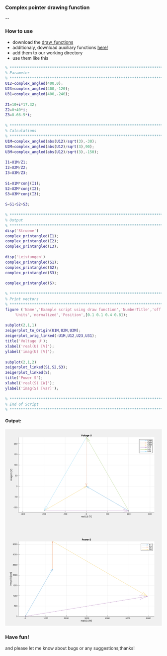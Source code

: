 ### Complex pointer drawing function 
--
### How to use
- download the [draw_functions](/draw_functions)
 - additionaly, download auxiliary functions [here!](/aux_functions)
- add them to our working directory
- use them like this

```matlab
% ************************************************************************
% Parameter
% ************************************************************************
U12=complex_angled(400,0);
U23=complex_angled(400,-120);
U31=complex_angled(400,-240);

Z1=10+i*17.32;
Z2=0+40*i;
Z3=8.66-5*i;

% ************************************************************************
% Calculations
% ************************************************************************
U1M=complex_angled(abs(U12)/sqrt(3),-30);
U2M=complex_angled(abs(U12)/sqrt(3),90);
U3M=complex_angled(abs(U12)/sqrt(3),-150);

I1=U1M/Z1;
I2=U2M/Z2;
I3=U3M/Z3;

S1=U1M*conj(I1);
S2=U2M*conj(I2);
S3=U3M*conj(I3);

S=S1+S2+S3;

% ************************************************************************
% Output
% ************************************************************************
disp('Stroeme')
complex_printangled(I1);
complex_printangled(I2);
complex_printangled(I3);

disp('Leistungen')
complex_printangled(S1);
complex_printangled(S2);
complex_printangled(S3);

complex_printangled(S);

% ************************************************************************
% Print vectors
% ************************************************************************
figure ('Name','Example script using draw function','NumberTitle','off',...
    'Units','normalized','Position',[0.1 0.1 0.4 0.8]);

subplot(2,1,1)
zeigerplot_to_Origin(U1M,U2M,U3M);
zeigerplot_orig_linked(-U1M,U12,U23,U31);
title('Voltage U');
xlabel('real(U) [V]');
ylabel('imag(U) [V]');

subplot(2,1,2)
zeigerplot_linked(S1,S2,S3);
zeigerplot_linked(S);
title('Power S');
xlabel('real(S) [W]');
ylabel('imag(S) [var]');

% ************************************************************************
% End of Script
% ************************************************************************
```

#### Output:
![Image of output from example](/images/PrintedComplexPointer.jpg)

### Have fun!
and please let me know about bugs or any suggestions,thanks!
